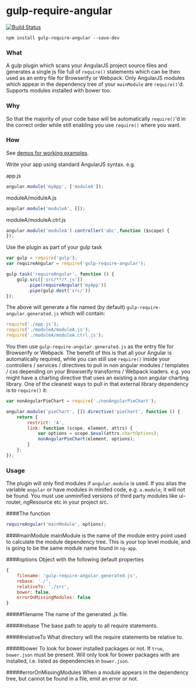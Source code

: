 gulp-require-angular
=========================

[![Build Status](https://travis-ci.org/fergaldoyle/gulp-require-angular.svg?branch=master)](https://travis-ci.org/fergaldoyle/gulp-require-angular)

`npm install gulp-require-angular --save-dev`

### What
A gulp plugin which scans your AngularJS project  source files and generates a single js file full of `require()` statements which can be then used as an entry file for Browserify or Webpack. Only AngularJS modules which appear in the dependency tree of your `mainModule` are `require()`'d. Supports modules installed with bower too.

### Why
So that the majority of your code base will be automatically `require()`'d in the correct order while still enabling you use `require()` where you want.

### How

See [demos for working examples](https://github.com/fergaldoyle/gulp-require-angular/tree/master/demo).

Write your app using standard AngularJS syntax. e.g.

app.js
```javascript
angular.module('myApp', ['moduleA']);
```	
moduleA/moduleA.js
```javascript
angular.module('moduleA', []);
```	
moduleA/moduleA.ctrl.js
```javascript
angular.module('moduleA').controller('abc',function ($scope) {
});
```

Use the plugin as part of your gulp task
```javascript
var gulp = require('gulp');
var requireAngular = require('gulp-require-angular');

gulp.task('requireAngular', function () {
	gulp.src(['src/**/*.js'])
        .pipe(requireAngular('myApp'))
        .pipe(gulp.dest('src/'))
});
```
The above will generate a file named (by default) `gulp-require-angular.generated.js` which will contain:
```javascript
require('./app.js');
require('./moduleA/moduleA.js');
require('./moduleA/moduleA.ctrl.js');
```
You then use `gulp-require-angular.generated.js` as the entry file for Browserify or Webpack.  The benefit of this is that all your Angular is automatically required, while you can still use `require()` inside your controllers / services / directives to pull in non angular modules / templates / css depending on your Browserify transforms / Webpack loaders. 
e.g. you might have a charting directive that uses an existing a non angular charting library. One of the cleanest ways to pull in that external library dependency is to `require()` it:
```javascript	
var nonAngularPieChart = require('./nonAngularPieChart');

angular.module('pieChart', []).directive('pieChart', function () {
	return {
		restrict: 'A',
		link: function (scope, element, attrs) {
			var options = scope.$eval(attrs.chartOptions);
			nonAngularPieChart(element, options);
		}
	};
});
```

### Usage
The plugin will only find modules if `angular.module` is used. If you alias the variable `angular` or have modules in minifed code, e.g.  `a.module`, it will not be found. You must use unminified versions of third party modules like ui-router, ngResource etc in your project src.

####The function
```javascript
requireAngular('mainModule', options);
```
####mainModule
mainModule is the name of the module entry point used to calculate the module dependency tree. This is your top level module, and is going to be the same module name found in `ng-app`.

####options
Object with the following default properties
```javascript
{		
	filename: 'gulp-require-angular.generated.js',
	rebase: './',
	relativeTo: './src',
	bower: false,
	errorOnMissingModules: false
}
```
#####filename
The name of the generated .js file.

#####rebase
The base path to apply to all require statements.

#####relativeTo
What directory will the require statements be relative to.

#####bower
To look for bower installed packages or not. If `true`, `bower.json` must be present. Will only look for bower packages with are installed, i.e. listed as dependencies in `bower.json`.

#####errorOnMissingModules
When a module appears in the dependency tree, but cannot be found in a file, emit an error or not.


